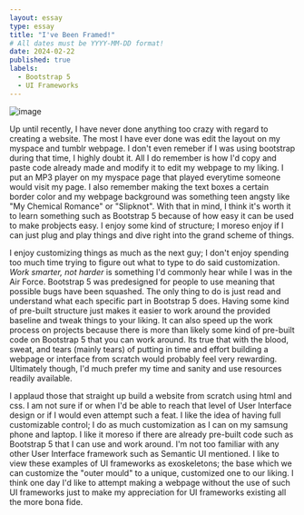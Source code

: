 ```yaml
---
layout: essay
type: essay
title: "I've Been Framed!"
# All dates must be YYYY-MM-DD format!
date: 2024-02-22
published: true
labels:
  - Bootstrap 5
  - UI Frameworks
---
```


![image](https://github.com/kendrick-g/kendrick-g.github.io/assets/156295982/d09f4f1a-041c-499a-8f93-ce9ed1c35fa2)


  Up until recently, I have never done anything too crazy with regard to creating a website. The most I have ever done was edit the layout on my myspace and tumblr webpage. I don't even remeber if I was using bootstrap during that time, I highly doubt it. All I do remember is how I'd copy and paste code already made and modify it to edit my webpage to my liking. I put an MP3 player on my myspace page that played everytime someone would visit my page. I also remember making the text boxes a certain border color and my webpage background was something teen angsty like "My Chemical Romance" or "Slipknot". With that in mind, I think it's worth it to learn something such as Bootstrap 5 because of how easy it can be used to make probjects easy. I enjoy some kind of structure; I moreso enjoy if I can just plug and play things and dive right into the grand scheme of things. 
  
  I enjoy customizing things as much as the next guy; I don't enjoy spending too much time trying to figure out what to type to do said customization. <i> Work smarter, not harder</i> is something I'd commonly hear while I was in the Air Force. Bootstrap 5 was predesigned for people to use meaning that possible bugs have been squashed. The only thing to do is just read and understand what each specific part in Bootstrap 5 does. Having some kind of pre-built structure just makes it easier to work around the provided baseline and tweak things to your liking. It can also speed up the work process on projects because there is more than likely some kind of pre-built code on Bootstrap 5 that you can work around. Its true that with the blood, sweat, and tears (mainly tears) of putting in time and effort building a webpage or interface from scratch would probably feel very rewarding. Ultimately though, I'd much prefer my time and sanity and use resources readily available.

  I applaud those that straight up build a website from scratch using html and css. I am not sure if or when I'd be able to reach that level of User Interface design or if I would even attempt such a feat. I like the idea of having full customizable control; I do as much customization as I can on my samsung phone and laptop. I like it moreso if there are already pre-built code such as Bootstrap 5 that I can use and work around. I'm not too familiar with any other User Interface framework such as Semantic UI mentioned. I like to view these examples of UI frameworks as exoskeletons; the base which we can customize the "outer mould" to a unique, customized one to our liking. I think one day I'd like to attempt making a webpage without the use of such UI frameworks just to make my appreciation for UI frameworks existing all the more bona fide.
